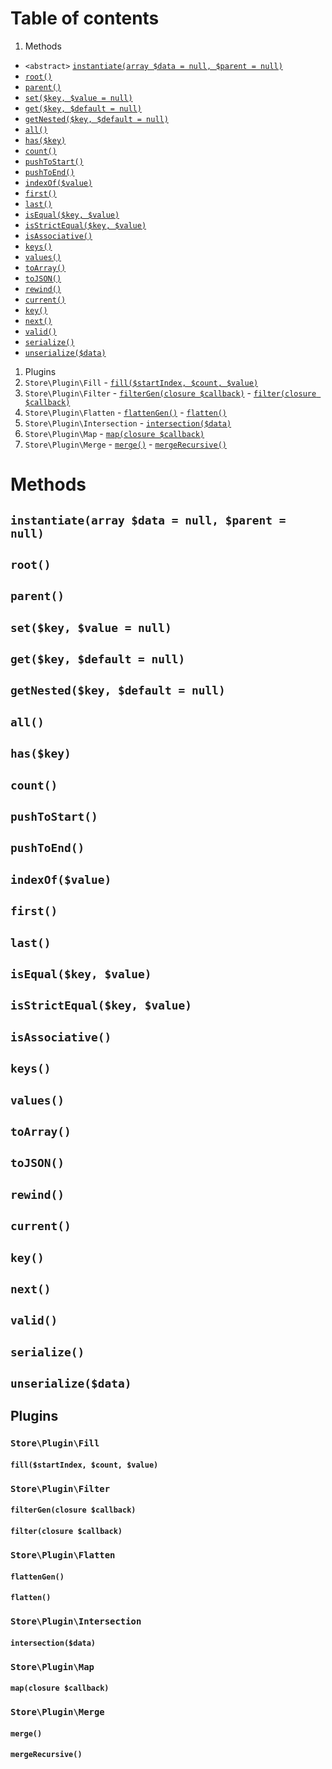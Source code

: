 # Table of contents
1. Methods
  - `<abstract>` [`instantiate(array $data = null, $parent = null)`](#instantiatearray-data--null-parent--null)
  - [`root()`](#root)
  - [`parent()`](#parent)
  - [`set($key, $value = null)`](#setkey-value--null)
  - [`get($key, $default = null)`](#getkey-default--null)
  - [`getNested($key, $default = null)`](#getnestedkey-default--null)
  - [`all()`](#all)
  - [`has($key)`](#haskey)
  - [`count()`](#count)
  - [`pushToStart()`](#pushtostart)
  - [`pushToEnd()`](#pushtoend)
  - [`indexOf($value)`](#indexofvalue)
  - [`first()`](#first)
  - [`last()`](#last)
  - [`isEqual($key, $value)`](#isequalkey-value)
  - [`isStrictEqual($key, $value)`](#isstrictequalkey-value)
  - [`isAssociative()`](#isassociative)
  - [`keys()`](#keys)
  - [`values()`](#values)
  - [`toArray()`](#toarray)
  - [`toJSON()`](#tojson)
  - [`rewind()`](#rewind)
  - [`current()`](#current)
  - [`key()`](#key)
  - [`next()`](#next)
  - [`valid()`](#valid)
  - [`serialize()`](#serialize)
  - [`unserialize($data)`](#unserializedata)
1. Plugins
  1. `Store\Plugin\Fill`
    - [`fill($startIndex, $count, $value)`](#fillstartindex-count-value)
  1. `Store\Plugin\Filter`
    - [`filterGen(closure $callback)`](#filtergenclosure-callback)
    - [`filter(closure $callback)`](#filterclosure-callback)
  1. `Store\Plugin\Flatten`
    - [`flattenGen()`](#flattengen)
    - [`flatten()`](#flatten)
  1. `Store\Plugin\Intersection`
    - [`intersection($data)`](#intersectiondata)
  1. `Store\Plugin\Map`
    - [`map(closure $callback)`](#mapclosure-callback)
  1. `Store\Plugin\Merge`
    - [`merge()`](#merge)
    - [`mergeRecursive()`](#mergerecursive)

# Methods
## `instantiate(array $data = null, $parent = null)`
## `root()`
## `parent()`
## `set($key, $value = null)`
## `get($key, $default = null)`
## `getNested($key, $default = null)`
## `all()`
## `has($key)`
## `count()`
## `pushToStart()`
## `pushToEnd()`
## `indexOf($value)`
## `first()`
## `last()`
## `isEqual($key, $value)`
## `isStrictEqual($key, $value)`
## `isAssociative()`
## `keys()`
## `values()`
## `toArray()`
## `toJSON()`
## `rewind()`
## `current()`
## `key()`
## `next()`
## `valid()`
## `serialize()`
## `unserialize($data)`

## Plugins
### `Store\Plugin\Fill`
#### `fill($startIndex, $count, $value)`

### `Store\Plugin\Filter`
#### `filterGen(closure $callback)`
#### `filter(closure $callback)`

### `Store\Plugin\Flatten`
#### `flattenGen()`
#### `flatten()`

### `Store\Plugin\Intersection`
#### `intersection($data)`

### `Store\Plugin\Map`
#### `map(closure $callback)`

### `Store\Plugin\Merge`
#### `merge()`
#### `mergeRecursive()`